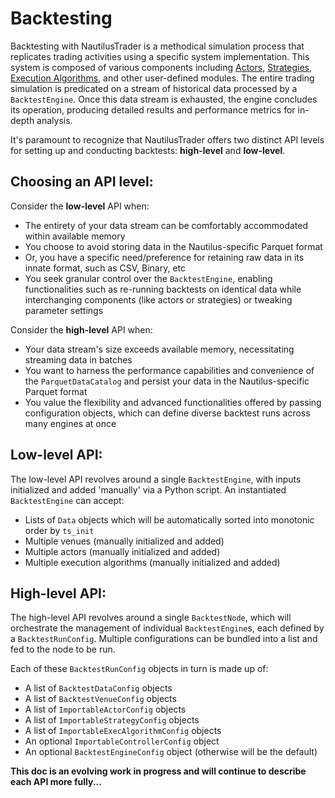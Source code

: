 # Backtesting

Backtesting with NautilusTrader is a methodical simulation process that replicates trading
activities using a specific system implementation. This system is composed of various components
including [Actors](advanced/actors.md), [Strategies](strategies.md), [Execution Algorithms](execution.md),
and other user-defined modules. The entire trading simulation is predicated on a stream of historical data processed by a
`BacktestEngine`. Once this data stream is exhausted, the engine concludes its operation, producing 
detailed results and performance metrics for in-depth analysis.

It's paramount to recognize that NautilusTrader offers two distinct API levels for setting up and 
conducting backtests: **high-level** and **low-level**.

## Choosing an API level:

Consider the **low-level** API when:

- The entirety of your data stream can be comfortably accommodated within available memory
- You choose to avoid storing data in the Nautilus-specific Parquet format
- Or, you have a specific need/preference for retaining raw data in its innate format, such as CSV, Binary, etc
- You seek granular control over the `BacktestEngine`, enabling functionalities such as re-running backtests on identical data while interchanging components (like actors or strategies) or tweaking parameter settings

Consider the **high-level** API when:

- Your data stream's size exceeds available memory, necessitating streaming data in batches
- You want to harness the performance capabilities and convenience of the `ParquetDataCatalog` and persist your data in the Nautilus-specific Parquet format
- You value the flexibility and advanced functionalities offered by passing configuration objects, which can define diverse backtest runs across many engines at once

## Low-level API:

The low-level API revolves around a single `BacktestEngine`, with inputs initialized and added 'manually' via a Python script.
An instantiated `BacktestEngine` can accept:
- Lists of `Data` objects which will be automatically sorted into monotonic order by `ts_init`
- Multiple venues (manually initialized and added)
- Multiple actors (manually initialized and added)
- Multiple execution algorithms (manually initialized and added)

## High-level API:

The high-level API revolves around a single `BacktestNode`, which will orchestrate the management 
of individual `BacktestEngine`s, each defined by a `BacktestRunConfig`.
Multiple configurations can be bundled into a list and fed to the node to be run.

Each of these `BacktestRunConfig` objects in turn is made up of:
- A list of `BacktestDataConfig` objects
- A list of `BacktestVenueConfig` objects
- A list of `ImportableActorConfig` objects
- A list of `ImportableStrategyConfig` objects
- A list of `ImportableExecAlgorithmConfig` objects
- An optional `ImportableControllerConfig` object
- An optional `BacktestEngineConfig` object (otherwise will be the default)

**This doc is an evolving work in progress and will continue to describe each API more fully...**
